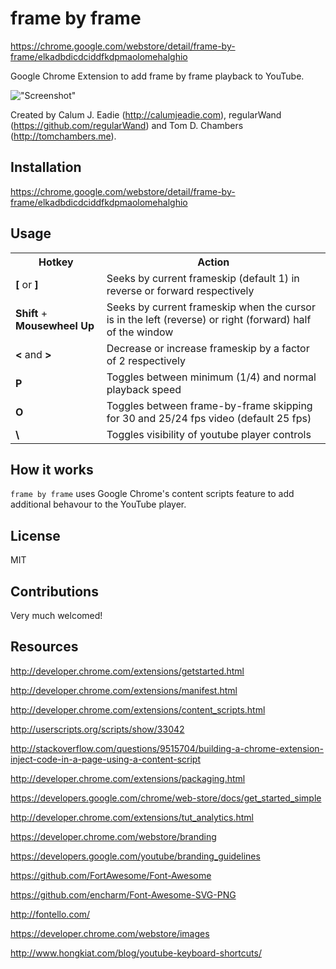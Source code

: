 frame by frame
==============

https://chrome.google.com/webstore/detail/frame-by-frame/elkadbdicdciddfkdpmaolomehalghio

Google Chrome Extension to add frame by frame playback to YouTube.

!["Screenshot"](screenshots/screenshot-1.png)

Created by Calum J. Eadie (http://calumjeadie.com), regularWand (https://github.com/regularWand) and Tom D. Chambers (http://tomchambers.me).

Installation
------------

https://chrome.google.com/webstore/detail/frame-by-frame/elkadbdicdciddfkdpmaolomehalghio

Usage
-----

<table>
  <tr>
    <th>Hotkey</th>
    <th>Action</th>
  </tr>
  <tr>
    <td><strong>[</strong> or <strong>]</strong></td>
    <td>Seeks by current frameskip (default 1) in reverse or forward respectively</td>
  </tr>
  <tr>
    <td><strong>Shift</strong> + <strong>Mousewheel Up</strong></td>
    <td>Seeks by current frameskip when the cursor is in the left (reverse) or right (forward) half of the window</td>
  </tr>
  <tr>
    <td><strong><</strong> and  <strong>></strong></td>
    <td>Decrease or increase frameskip by a factor of 2 respectively</td>
  </tr>
  <tr>
    <td><strong>P</strong></td>
    <td>Toggles between minimum (1/4) and normal playback speed</td>
  </tr>
  <tr>
    <td><strong>O</strong></td>
    <td>Toggles between frame-by-frame skipping for 30 and 25/24 fps video (default 25 fps)</td>
  </tr>
    <tr>
    <td><strong>\</strong></td>
    <td>Toggles visibility of youtube player controls</td>
  </tr>
</table>

How it works
------------

`frame by frame` uses Google Chrome's content scripts feature to add additional
behavour to the YouTube player.

License
-------

MIT

Contributions
-------------

Very much welcomed!

Resources
---------

http://developer.chrome.com/extensions/getstarted.html

http://developer.chrome.com/extensions/manifest.html

http://developer.chrome.com/extensions/content_scripts.html

http://userscripts.org/scripts/show/33042

http://stackoverflow.com/questions/9515704/building-a-chrome-extension-inject-code-in-a-page-using-a-content-script

http://developer.chrome.com/extensions/packaging.html

https://developers.google.com/chrome/web-store/docs/get_started_simple

http://developer.chrome.com/extensions/tut_analytics.html

https://developer.chrome.com/webstore/branding

https://developers.google.com/youtube/branding_guidelines

https://github.com/FortAwesome/Font-Awesome

https://github.com/encharm/Font-Awesome-SVG-PNG

http://fontello.com/

https://developer.chrome.com/webstore/images

http://www.hongkiat.com/blog/youtube-keyboard-shortcuts/